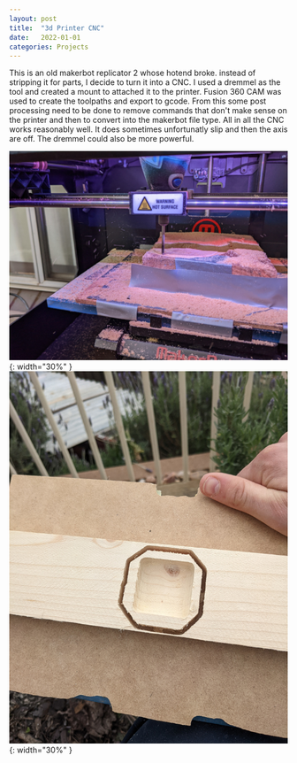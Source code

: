 ```yaml
---
layout: post
title:  "3d Printer CNC"
date:   2022-01-01
categories: Projects
---
```



This is an old makerbot replicator 2 whose hotend broke. instead of stripping it for parts, I decide to turn it into a CNC. I used a dremmel as the tool and created a mount to attached it to the printer. Fusion 360 CAM was used to create the toolpaths and export to gcode. From this some post processing need to be done to remove commands that don't make sense on the printer and then to convert into the makerbot file type. All in all the CNC works reasonably well. It does sometimes unfortunatly slip and then the axis are off. The dremmel could also be more powerful.

![3d Printer CNC 1](/assets/printercnc1.jpg){: width="30%" } 
![3d Printer CNC 2](/assets/printercnc2.jpg){: width="30%" } 
